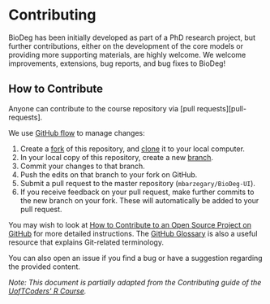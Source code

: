 # Contributing

BioDeg has been initially developed as part of a PhD research project, but further contributions, either on the development of the core models or providing more supporting materials, are highly welcome. We welcome improvements, extensions, bug reports, and bug fixes to BioDeg!  

## How to Contribute

Anyone can contribute to the course repository via [pull requests][pull-requests].

We use [GitHub flow][github-flow] to manage changes:

1. Create a [fork][fork-explanation] of this repository, and [clone][clone-explanation] it to your local computer.
2. In your local copy of this repository, create a new [branch][branch-explanation].
3. Commit your changes to that branch.
4. Push the edits on that branch to your fork on GitHub.
5. Submit a pull request to the master repository (`mbarzegary/BioDeg-UI`).
6. If you receive feedback on your pull request,
make further commits to the new branch on your fork. These will automatically be added to
your pull request.

You may wish to look at [How to Contribute to an Open Source Project on GitHub][contribute]
for more detailed instructions. The [GitHub Glossary][glossary] is also a useful resource that explains
Git-related terminology.

You can also open an issue if you find a bug or have a suggestion regarding the provided content.

[branch-explanation]: https://help.github.com/articles/about-branches/
[clone-explanation]: https://help.github.com/articles/cloning-a-repository/
[contribute]: https://egghead.io/courses/how-to-contribute-to-an-open-source-project-on-github
[fork-explanation]: https://help.github.com/articles/fork-a-repo/
[github-flow]: https://guides.github.com/introduction/flow/
[glossary]: https://help.github.com/articles/github-glossary/

*Note: This document is partially adapted from the Contributing
guide of the [UofTCoders' R Course](https://github.com/UofTCoders/rcourse/blob/master/CONTRIBUTING.md).*
